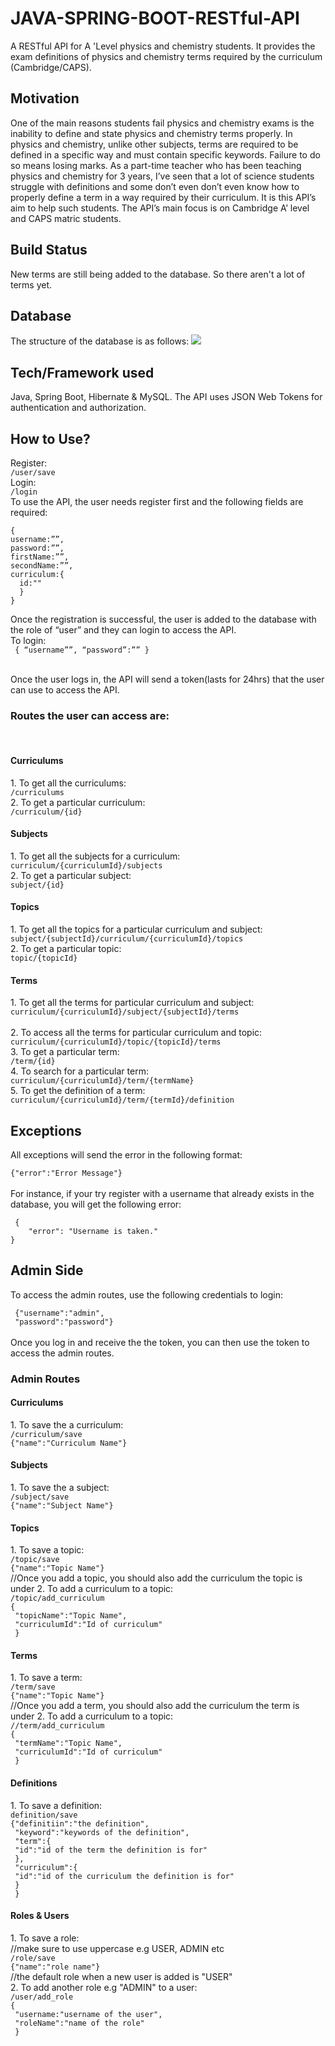 # JAVA-SPRING-BOOT-RESTful-API
A RESTful API for A 'Level physics and chemistry students. It provides the exam definitions of physics and chemistry terms required by the curriculum (Cambridge/CAPS).

<h2>Motivation</h2>
One of the main reasons students fail physics and chemistry exams is the inability to define and state physics and chemistry terms properly. In physics and chemistry, unlike other subjects, terms are required to be defined in a specific way and must contain specific keywords. Failure to do so means losing marks. As  a part-time teacher who has been teaching physics and chemistry for 3 years, I’ve seen that a lot of science students struggle with definitions and some don’t even don’t even know how to properly define a term in a way required by their curriculum. It is this  API’s aim  to help such students. The API’s main focus is on Cambridge A’ level and CAPS matric students.

<h2>Build Status</h2>
New terms are still being added to the database. So there aren't a lot of terms yet.

<h2>Database</h2>
The structure of the database is as follows:
<image src="https://github.com/pnyamuda/Data-Engineering-University-Courses/blob/master/sciencetermsdatabase.png?raw=true">

<h2>Tech/Framework used</h2>
Java, Spring Boot, Hibernate & MySQL.
The API uses JSON Web Tokens for authentication and authorization.

<h2>How to Use?</h2>
 Register:</br>
 <code>/user/save</code></br>
 Login:</br>
 <code>/login</code></br>
To use the API, the user needs register first and the following fields are required:</br>
<code>
{
username:””,
password:””, 
firstName:””,
secondName:””,
curriculum:{
  id:""
  }
}
</code>

Once the registration is successful, the user is added to the database with the role of “user” and they can login to access the API.</br>
To login:</br>
<code>
{
“username””,
“password”:””
}</br>
</code>
</br>
Once the user logs in, the API will send a token(lasts for 24hrs) that the user can use to access the API.

<h3>Routes the user can access are:</h3></br>
<h4>Curriculums</h4>
1. To get all the curriculums:</br>
<code>/curriculums</code></br>
2. To get a particular curriculum:</br>
<code>/curriculum/{id}</code></br>

<h4>Subjects</h4>
1. To get all the subjects for a curriculum:</br>
<code>curriculum/{curriculumId}/subjects</code></br>
2. To get a particular subject:</br>
<code>subject/{id}</code></br>

<h4>Topics</h4>
1. To get all the topics for a particular curriculum and subject:</br>
<code>subject/{subjectId}/curriculum/{curriculumId}/topics</code></br>
2. To get a particular topic:</br>
<code>topic/{topicId}</code></br>

<h4>Terms</h4>
1. To get all the terms for particular curriculum and subject:</br>
<code>curriculum/{curriculumId}/subject/{subjectId}/terms</br></code></br>
2. To access all the terms for particular curriculum and topic:</br>
<code>curriculum/{curriculumId}/topic/{topicId}/terms</code></br>
3. To get a particular term:</br>
<code>/term/{id}</code></br>
4. To search for a particular term:</br>
<code>curriculum/{curriculumId}/term/{termName}</code></br>
5. To get the definition of a term:</br>
<code>curriculum/{curriculumId}/term/{termId}/definition</code>

<h2>Exceptions</h2>
All exceptions will send the error in the following format:</br>
<code>
{"error":"Error Message"}
</code></br>
For instance, if your try register with a username that already exists in the database, you will get the following error:</br>
<code>
 {
    "error": "Username is taken."
}
</code>

<h2>Admin Side</h2>
To access the admin routes, use the following credentials to login:</br>
<code>
 {"username":"admin",
 "password":"password"}
</code></br>
Once you log in and receive the the token, you can then use the token to access the admin routes.</br>

<h3>Admin Routes</h3>

<h4>Curriculums</h4>
1. To save the a curriculum:</br>
<code>/curriculum/save</code></br>
<code>{"name":"Curriculum Name"}</code></br>


<h4>Subjects</h4>
1. To save the a subject:</br>
<code>/subject/save</code></br>
<code>{"name":"Subject Name"}</code></br>


<h4>Topics</h4>
1. To save a topic:</br>
<code>/topic/save</code></br>
<code>{"name":"Topic Name"}</code></br>
//Once you add a topic, you should also add the curriculum the topic is under
2. To add a curriculum to a topic:</br>
<code>/topic/add_curriculum</code></br>
<code>{
 "topicName":"Topic Name",
 "curriculumId":"Id of curriculum"
 }</code></br>
 
 <h4>Terms</h4>
1. To save a term:</br>
<code>/term/save</code></br>
<code>{"name":"Topic Name"}</code></br>
//Once you add a term, you should also add the curriculum the term is under
2. To add a curriculum to a topic:</br>
<code>//term/add_curriculum</code></br>
<code>{
 "termName":"Topic Name",
 "curriculumId":"Id of curriculum"
 }</code></br>
 
 
 <h4>Definitions</h4>
1. To save a definition:</br>
<code>definition/save</code></br>
<code>{"definitiin":"the definition",
 "keyword":"keywords of the definition",
 "term":{
 "id":"id of the term the definition is for"
 },
 "curriculum":{
 "id":"id of the curriculum the definition is for"
 }
 }</code></br>
 
 
<h4>Roles & Users</h4>
1. To save a role:</br>
//make sure to use uppercase e.g USER, ADMIN etc</br>
<code>/role/save</code></br>
<code>{"name":"role name"}</code></br>
//the default role when a new user is added is "USER"</br>
2. To add another role e.g "ADMIN" to a user:</br>
<code>/user/add_role</code></br>
<code>{
 "username:"username of the user",
 "roleName":"name of the role"
 }</code></br>
 




